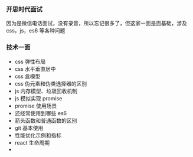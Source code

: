 ### 开思时代面试

因为是微信电话面试，没有录音，所以忘记很多了，但这家一面是面基础，涉及 css，js，es6 等各种问题

### 技术一面

- css 弹性布局
- css 水平垂直居中
- css 盒模型
- css 伪元素和伪类选择器的区别
- js 内存模型、垃圾回收机制
- js 模拟实现 promise
- promise 使用场景
- 还经常使用到哪些 es6 
- 箭头函数和普通函数的区别
- git 基本使用
- 性能优化示例和指标
- react 生命周期
- 
